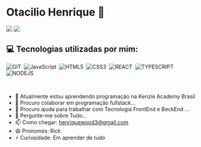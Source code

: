 # Otacilio Henrique 👋

<div> 
  <a href="https://www.instagram.com/henrique_silva2406/" target="_blank"><img src="https://img.shields.io/badge/-Instagram-%23E4405F?style=for-the-badge&logo=instagram&logoColor=white" target="_blank"></a>
  <a href="www.linkedin.com/in/otacilio-henrique-s-1b1841137" target="_blank"><img src="https://img.shields.io/badge/-LinkedIn-%230077B5?style=for-the-badge&logo=linkedin&logoColor=white" target="_blank"></a> 
<br>

 ## 💻 Tecnologias utilizadas por mim:
 
![GIT](https://img.shields.io/badge/-Git-black?style=flat-square&logo=git&logoColor=99ff00)&nbsp;
![JavaScript](https://img.shields.io/badge/-JavaScript-black?style=for-badge&logo=javascript&logoColor=99ff00)&nbsp;
![HTML5](https://img.shields.io/badge/-HTML5-black?style=for-badge&logo=html5&logoColor=99ff00)&nbsp;
![CSS3](https://img.shields.io/badge/-CSS3-black?style=flat-square&logo=css3&logoColor=99ff00)&nbsp;
![REACT](https://img.shields.io/badge/-REACT-black?style=flat-square&logo=react&logoColor=99ff00)&nbsp;
![TYPESCRIPT](https://img.shields.io/badge/-TYPESCRIPT-black?style=flat-square&logo=typescript&logoColor=99ff00)&nbsp;
![NODEJS](https://img.shields.io/badge/-NODEJS-black?style=flat-square&logo=nodejs&logoColor=99ff00)&nbsp;

<br>

- 🔭 Atualmente estou aprendendo programação na Kenzie Academy Brasil
- 👯 Procuro colaborar em programação fullstack...
- 🤔 Procuro ajuda para trabalhar com Tecnologia FrontEnd e BeckEnd ...
- 💬 Pergunte-me sobre Tudo...
- 📫 Como chegar: henriquewood3@gmail.com
- 😄 Pronomes: Rick
- ⚡ Curiosidade: Em aprender de tudo
